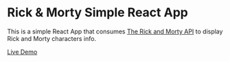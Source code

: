 # Rick & Morty Simple React App

This is a simple React App that consumes [The Rick and Morty API](https://rickandmortyapi.com/) to display Rick and Morty characters info.

[Live Demo](https://reliable-dango-23e483.netlify.app/)